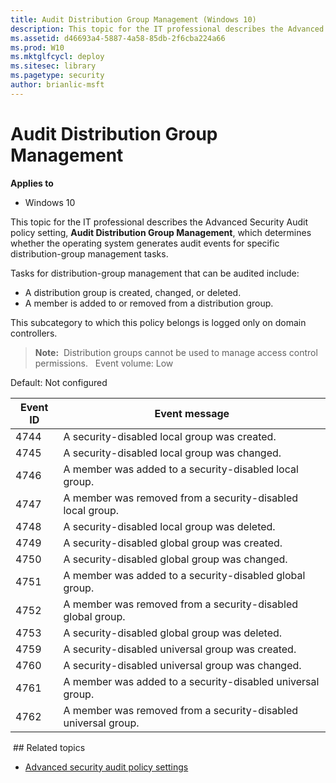 ```yaml
---
title: Audit Distribution Group Management (Windows 10)
description: This topic for the IT professional describes the Advanced Security Audit policy setting, Audit Distribution Group Management, which determines whether the operating system generates audit events for specific distribution-group management tasks.
ms.assetid: d46693a4-5887-4a58-85db-2f6cba224a66
ms.prod: W10
ms.mktglfcycl: deploy
ms.sitesec: library
ms.pagetype: security
author: brianlic-msft
---
```


# Audit Distribution Group Management

**Applies to**
-   Windows 10

This topic for the IT professional describes the Advanced Security Audit policy setting, **Audit Distribution Group Management**, which determines whether the operating system generates audit events for specific distribution-group management tasks.

Tasks for distribution-group management that can be audited include:

-   A distribution group is created, changed, or deleted.
-   A member is added to or removed from a distribution group.

This subcategory to which this policy belongs is logged only on domain controllers.
> **Note:**  Distribution groups cannot be used to manage access control permissions.
 
Event volume: Low

Default: Not configured

| Event ID | Event message |
| - | - |
| 4744 | A security-disabled local group was created. | 
| 4745 | A security-disabled local group was changed.  |
| 4746 | A member was added to a security-disabled local group. | 
| 4747 | A member was removed from a security-disabled local group. | 
| 4748 | A security-disabled local group was deleted. | 
| 4749 | A security-disabled global group was created. |
| 4750 | A security-disabled global group was changed. |
| 4751 | A member was added to a security-disabled global group. | 
| 4752 | A member was removed from a security-disabled global group. | 
| 4753 | A security-disabled global group was deleted. |
| 4759 | A security-disabled universal group was created. | 
| 4760 | A security-disabled universal group was changed.  |
| 4761 | A member was added to a security-disabled universal group. | 
| 4762 | A member was removed from a security-disabled universal group. | 

 ## Related topics

- [Advanced security audit policy settings](advanced-security-audit-policy-settings.md)
 
 
